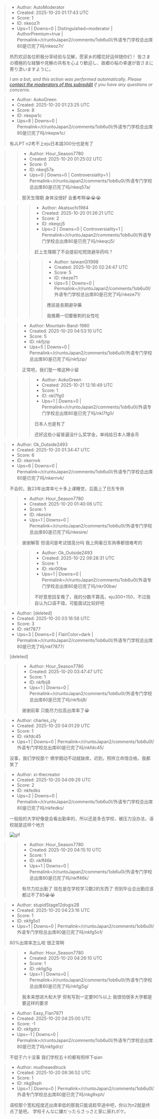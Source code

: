 > - Author: AutoModerator
> - Created: 2025-10-20 01:17:43 UTC
> - Score: 1
> - ID: nkeoz7r
> - Ups=1 | Downs=0 | Distinguished=moderator | AuthorPremium=true | Permalink=/r/runtoJapan2/comments/1ob6u0l/外语专门学校总出席80是已完了吗/nkeoz7r/
>
> 热烈欢迎各位积极分享经验与见解，愿家乡的樱花好运伴随你们！
> 皆さまの積極的な経験や見解の共有を心より歓迎し、故郷の桜の幸運が皆さまに寄り添いますように。
> 
> *I am a bot, and this action was performed automatically. Please [contact the moderators of this subreddit](/message/compose/?to=/r/runtoJapan2) if you have any questions or concerns.*

> - Author: AokoGreen
> - Created: 2025-10-20 01:23:25 UTC
> - Score: 8
> - ID: nkepw1c
> - Ups=8 | Downs=0 | Permalink=/r/runtoJapan2/comments/1ob6u0l/外语专门学校总出席80是已完了吗/nkepw1c/
>
> 有JLPT n2考不上eju日本語300分也是有了

>> - Author: Hour_Season7780
>> - Created: 2025-10-20 01:25:02 UTC
>> - Score: 0
>> - ID: nkeq57a
>> - Ups=0 | Downs=0 | Controversiality=1 | Permalink=/r/runtoJapan2/comments/1ob6u0l/外语专门学校总出席80是已完了吗/nkeq57a/
>>
>> 那天生理期 身体没很好 会重考啊😭😭😭

>>> - Author: Akatsuchi1984
>>> - Created: 2025-10-20 01:26:21 UTC
>>> - Score: 2
>>> - ID: nkeqcj5
>>> - Ups=2 | Downs=0 | Controversiality=1 | Permalink=/r/runtoJapan2/comments/1ob6u0l/外语专门学校总出席80是已完了吗/nkeqcj5/
>>>
>>> 赶上生理期了不会提前吃短效避孕药吗？

>>>> - Author: taiwanGI1998
>>>> - Created: 2025-10-20 02:24:47 UTC
>>>> - Score: 5
>>>> - ID: nkeze71
>>>> - Ups=5 | Downs=0 | Permalink=/r/runtoJapan2/comments/1ob6u0l/外语专门学校总出席80是已完了吗/nkeze71/
>>>>
>>>> 應該是長期避孕藥
>>>> 
>>>> 我推薦一切要衝刺的女性吃

>> - Author: Mountain-Band-1980
>> - Created: 2025-10-20 04:53:10 UTC
>> - Score: 5
>> - ID: nkfjzip
>> - Ups=5 | Downs=0 | Permalink=/r/runtoJapan2/comments/1ob6u0l/外语专门学校总出席80是已完了吗/nkfjzip/
>>
>> 正常吧，我们塾一堆这种小留

>>> - Author: AokoGreen
>>> - Created: 2025-10-21 12:16:49 UTC
>>> - Score: 1
>>> - ID: nkl7fg0
>>> - Ups=1 | Downs=0 | Permalink=/r/runtoJapan2/comments/1ob6u0l/外语专门学校总出席80是已完了吗/nkl7fg0/
>>>
>>> 日本人也是有了 
>>> 
>>> 还好这些小留普遍没什么奖学金，单纯给日本人爆金币

> - Author: Ok_Outside2493
> - Created: 2025-10-20 01:34:47 UTC
> - Score: 6
> - ID: nkernvk
> - Ups=6 | Downs=0 | Permalink=/r/runtoJapan2/comments/1ob6u0l/外语专门学校总出席80是已完了吗/nkernvk/
>
> 不会的，我23年出席率七十多上课睡觉，后面上了日东专驹

>> - Author: Hour_Season7780
>> - Created: 2025-10-20 01:40:06 UTC
>> - Score: 1
>> - ID: nkesire
>> - Ups=1 | Downs=0 | Permalink=/r/runtoJapan2/comments/1ob6u0l/外语专门学校总出席80是已完了吗/nkesire/
>>
>> 谢谢解答 但请问是考试很高分吗 我上网看日东驹専都很难考的

>>> - Author: Ok_Outside2493
>>> - Created: 2025-10-22 09:28:31 UTC
>>> - Score: 1
>>> - ID: nkr00bw
>>> - Ups=1 | Downs=0 | Permalink=/r/runtoJapan2/comments/1ob6u0l/外语专门学校总出席80是已完了吗/nkr00bw/
>>>
>>> 不好意思回复晚了，我的分数不算高，eju300+150，不过我自认为口语不错，可能面试比较好吧

> - Author: [deleted]
> - Created: 2025-10-20 03:16:58 UTC
> - Score: 3
> - ID: nkf7877
> - Ups=3 | Downs=0 | FlairColor=dark | Permalink=/r/runtoJapan2/comments/1ob6u0l/外语专门学校总出席80是已完了吗/nkf7877/
>
> [deleted]

>> - Author: Hour_Season7780
>> - Created: 2025-10-20 03:47:47 UTC
>> - Score: 1
>> - ID: nkfbij8
>> - Ups=1 | Downs=0 | Permalink=/r/runtoJapan2/comments/1ob6u0l/外语专门学校总出席80是已完了吗/nkfbij8/
>>
>> 谢谢前辈 只能尽力拉高出席率了😭

> - Author: charles_cly
> - Created: 2025-10-20 04:01:29 UTC
> - Score: 1
> - ID: nkfdc45
> - Ups=1 | Downs=0 | Permalink=/r/runtoJapan2/comments/1ob6u0l/外语专门学校总出席80是已完了吗/nkfdc45/
>
> 没事，我们学校那个 俩学期动不动就缺席，迟到，照样立命馆合格，我都笑了

> - Author: xi-thecreator
> - Created: 2025-10-20 04:09:29 UTC
> - Score: 2
> - ID: nkfedks
> - Ups=2 | Downs=0 | Permalink=/r/runtoJapan2/comments/1ob6u0l/外语专门学校总出席80是已完了吗/nkfedks/
>
> 一般般的大学好像是会看出勤率的，所以还是多去学校，被压力没办法，语校就是这样个地方
> 
> ![gif](giphy|lxxOGaDRk4f7R5TkBd|downsized)

>> - Author: Hour_Season7780
>> - Created: 2025-10-20 04:15:10 UTC
>> - Score: 1
>> - ID: nkff46k
>> - Ups=1 | Downs=0 | Permalink=/r/runtoJapan2/comments/1ob6u0l/外语专门学校总出席80是已完了吗/nkff46k/
>>
>> 有尽力拉出勤了 现在是在学校学习数2的东西了 但到毕业总出勤应该都过不了85😭😭

> - Author: stupidStage12dogis2B
> - Created: 2025-10-20 04:23:16 UTC
> - Score: 1
> - ID: nkfg5o1
> - Ups=1 | Downs=0 | Permalink=/r/runtoJapan2/comments/1ob6u0l/外语专门学校总出席80是已完了吗/nkfg5o1/
>
> 80%出席率怎么啦 很正常啊

>> - Author: Hour_Season7780
>> - Created: 2025-10-20 04:26:10 UTC
>> - Score: 1
>> - ID: nkfgj5g
>> - Ups=1 | Downs=0 | Permalink=/r/runtoJapan2/comments/1ob6u0l/外语专门学校总出席80是已完了吗/nkfgj5g/
>>
>> 我本来想进大和大学 但有写到一定要90%以上 我很怕很多大学都是要这样的要求

> - Author: Easy_Flan7871
> - Created: 2025-10-20 04:25:00 UTC
> - Score: -1
> - ID: nkfgdrz
> - Ups=-1 | Downs=0 | Permalink=/r/runtoJapan2/comments/1ob6u0l/外语专门学校总出席80是已完了吗/nkfgdrz/
>
> 不低于六十没事  我们学校五十的都有照样下qian

> - Author: mudheaedtruck
> - Created: 2025-10-20 09:36:52 UTC
> - Score: 1
> - ID: nkg9xph
> - Ups=1 | Downs=0 | Permalink=/r/runtoJapan2/comments/1ob6u0l/外语专门学校总出席80是已完了吗/nkg9xph/
>
> 语校那个宽松程度还出席率低的那我只能说趁早送中吧，你以为n2就是终点了是吧。
> 学校そんなに嫌だったらさっさと家に戻れボケ。
